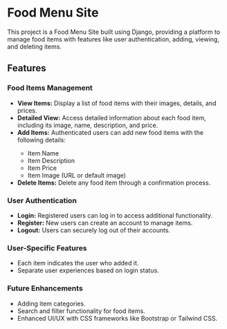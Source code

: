 # Food Menu Site
This project is a Food Menu Site built using Django, providing a platform to manage food items with features like user authentication, adding, viewing, and deleting items.

## Features
### Food Items Management
<ul>
<li><b>View Items:</b> Display a list of food items with their images, details, and prices.</li>
<li><b>Detailed View:</b> Access detailed information about each food item, including its image, name, description, and price.</li>
<li><b>Add Items:</b> Authenticated users can add new food items with the following details:</li>
  <ul>
<li>Item Name</li>
<li>Item Description</li>
<li>Item Price</li>
<li>Item Image (URL or default image)</li>
  </ul>
<li><b>Delete Items:</b> Delete any food item through a confirmation process.</li>
</ul>

### User Authentication
<ul>
<li><b>Login:</b> Registered users can log in to access additional functionality.</li>
<li><b>Register:</b> New users can create an account to manage items.</li>
<li><b>Logout:</b> Users can securely log out of their accounts.</li>
</ul>

### User-Specific Features
<ul>
<li>Each item indicates the user who added it.</li>
<li>Separate user experiences based on login status.</li>
</ul>

### Future Enhancements
<ul>
<li>Adding item categories.</li>
<li>Search and filter functionality for food items.</li>
<li>Enhanced UI/UX with CSS frameworks like Bootstrap or Tailwind CSS.</li>
</ul>
